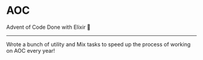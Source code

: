 # AOC

Advent of Code Done with Elixir 🤩

---

Wrote a bunch of utility and Mix tasks to speed up the process of working on AOC every year!